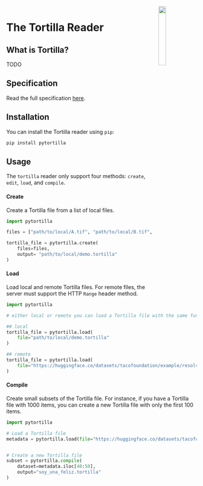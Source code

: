 <img src="https://github.com/user-attachments/assets/16d84f7d-dee7-40d9-9990-d0f31bd1b028" width="20%" style="float: right; margin-left: 10px;">

# The Tortilla Reader

## What is Tortilla?

TODO

## Specification

Read the full specification [here](TODO).


## Installation

You can install the Tortilla reader using `pip`:

```bash
pip install pytortilla
```


## Usage

The `tortilla` reader only support four methods: `create`, `edit`, `load`, and `compile`.

#### Create

Create a Tortilla file from a list of local files.

```python
import pytortilla

files = ["path/to/local/A.tif", "path/to/local/B.tif", "path/to/local/C.tif"]

tortilla_file = pytortilla.create(
    files=files,
    output= "path/to/local/demo.tortilla"
)
```

#### Load

Load local and remote Tortilla files. For remote files, the server must support the HTTP `Range` header method.


```python
import pytortilla

# either local or remote you can load a Tortilla file with the same function

## local
tortilla_file = pytortilla.load(
    file="path/to/local/demo.tortilla"
)

## remote
tortilla_file = pytortilla.load(
    file="https://huggingface.co/datasets/tacofoundation/example/resolve/main/soy_una.tortilla"
)


```

#### Compile

Create small subsets of the Tortilla file. For instance, if you have a Tortilla file with 1000 items, you can create a new Tortilla file with only the first 100 items.

```python
import pytortilla

# Load a Tortilla file
metadata = pytortilla.load(file="https://huggingface.co/datasets/tacofoundation/example/resolve/main/soy_una.tortilla")


# Create a new Tortilla file
subset = pytortilla.compile(
    dataset=metadata.iloc[40:50],
    output="soy_una_feliz.tortilla"
)
```